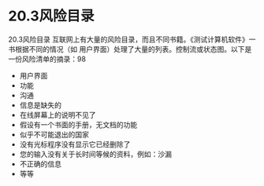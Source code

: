 # 20.3风险目录

20.3风险目录
互联网上有大量的风险目录，而且不同书籍。《测试计算机软件》一书根据不同的情况（如
用户界面）处理了大量的列表。控制流或状态图。以下是一份风险清单的摘录：98
* 用户界面
* 功能
* 沟通
* 信息是缺失的
* 在线屏幕上的说明不见了
* 假设有一个书面的手册，无文档的功能
* 似乎不可能退出的国家
* 没有光标程序没有显示它已经删除了
* 您的输入没有关于长时间等候的资料，例如：沙漏
* 不正确的信息
* 等等
